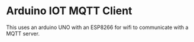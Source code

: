 # Arduino IOT MQTT Client

This uses an arduino UNO with an ESP8266 for wifi to communicate with a MQTT server.
